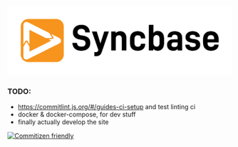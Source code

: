 <p align="center">
  <a href="http://syncbase.tv">
    <img src="logo.svg">
  </a>
</p>

### TODO:
- https://commitlint.js.org/#/guides-ci-setup and test linting ci
- docker & docker-compose, for dev stuff
- finally actually develop the site

[![Commitizen friendly](https://img.shields.io/badge/commitizen-friendly-brightgreen.svg)](http://commitizen.github.io/cz-cli/)
